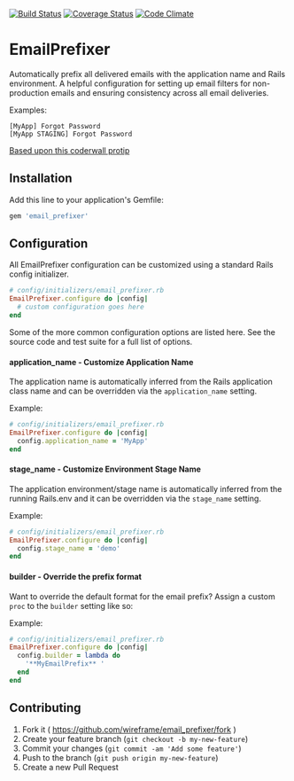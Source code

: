 [![Build Status](https://travis-ci.org/wireframe/email_prefixer.svg?branch=master)](https://travis-ci.org/wireframe/email_prefixer)
[![Coverage Status](https://coveralls.io/repos/wireframe/email_prefixer/badge.png?branch=master)](https://coveralls.io/r/wireframe/email_prefixer?branch=master)
[![Code Climate](https://codeclimate.com/github/wireframe/email_prefixer/badges/gpa.svg)](https://codeclimate.com/github/wireframe/email_prefixer)

# EmailPrefixer
Automatically prefix all delivered emails with the application name
and Rails environment.  A helpful configuration for setting up email
filters for non-production emails and ensuring consistency across
all email deliveries.

Examples:
```
[MyApp] Forgot Password
[MyApp STAGING] Forgot Password
```

[Based upon this coderwall protip](https://coderwall.com/p/qtsxug/prefix-all-emails-with-application-name-and-rails-env)

## Installation

Add this line to your application's Gemfile:

```ruby
gem 'email_prefixer'
```

## Configuration
All EmailPrefixer configuration can be customized using
a standard Rails config initializer.

```ruby
# config/initializers/email_prefixer.rb
EmailPrefixer.configure do |config|
  # custom configuration goes here
end
```

Some of the more common configuration options are listed here.
See the source code and test suite for a full list of options.

#### application_name - Customize Application Name
The application name is automatically inferred from the Rails application class name
and can be overridden via the `application_name` setting.

Example:
```ruby
# config/initializers/email_prefixer.rb
EmailPrefixer.configure do |config|
  config.application_name = 'MyApp'
end
```

#### stage_name - Customize Environment Stage Name
The application environment/stage name is automatically
inferred from the running Rails.env and it can be overridden
via the `stage_name` setting.

Example:
```ruby
# config/initializers/email_prefixer.rb
EmailPrefixer.configure do |config|
  config.stage_name = 'demo'
end
```

#### builder - Override the prefix format
Want to override the default format for the email prefix? Assign a custom
`proc` to the `builder` setting like so:

Example:
```ruby
# config/initializers/email_prefixer.rb
EmailPrefixer.configure do |config|
  config.builder = lambda do
    '**MyEmailPrefix** '
  end
end
```

## Contributing

1. Fork it ( https://github.com/wireframe/email_prefixer/fork )
2. Create your feature branch (`git checkout -b my-new-feature`)
3. Commit your changes (`git commit -am 'Add some feature'`)
4. Push to the branch (`git push origin my-new-feature`)
5. Create a new Pull Request
